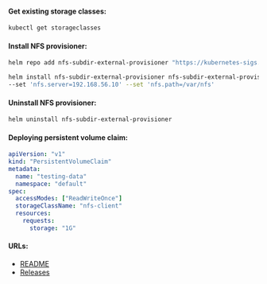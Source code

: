 #### Get existing storage classes:
```bash
kubectl get storageclasses
```

#### Install NFS provisioner:
```bash
helm repo add nfs-subdir-external-provisioner "https://kubernetes-sigs.github.io/nfs-subdir-external-provisioner"
```
```bash
helm install nfs-subdir-external-provisioner nfs-subdir-external-provisioner/nfs-subdir-external-provisioner \
--set 'nfs.server=192.168.56.10' --set 'nfs.path=/var/nfs'
```

#### Uninstall NFS provisioner:
```bash
helm uninstall nfs-subdir-external-provisioner
```

#### Deploying persistent volume claim:
```yaml
apiVersion: "v1"
kind: "PersistentVolumeClaim"
metadata:
  name: "testing-data"
  namespace: "default"
spec:
  accessModes: ["ReadWriteOnce"]
  storageClassName: "nfs-client"
  resources:
    requests:
      storage: "1G"
```

#### URLs:
- [README](https://github.com/kubernetes-sigs/nfs-subdir-external-provisioner/blob/master/README.md)
- [Releases](https://github.com/kubernetes-sigs/nfs-subdir-external-provisioner/releases)
